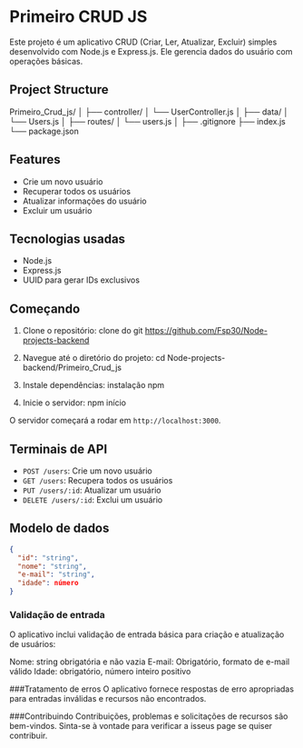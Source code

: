 # Primeiro CRUD JS

Este projeto é um aplicativo CRUD (Criar, Ler, Atualizar, Excluir) simples desenvolvido com Node.js e Express.js. Ele gerencia dados do usuário com operações básicas.

## Project Structure
Primeiro_Crud_js/
│
├── controller/
│   └── UserController.js
│
├── data/
│   └── Users.js
│
├── routes/
│   └── users.js
│
├── .gitignore
├── index.js
└── package.json


## Features

- Crie um novo usuário
- Recuperar todos os usuários
- Atualizar informações do usuário
- Excluir um usuário

## Tecnologias usadas

- Node.js
- Express.js
- UUID para gerar IDs exclusivos

## Começando

1. Clone o repositório:
clone do git https://github.com/Fsp30/Node-projects-backend

2. Navegue até o diretório do projeto:
cd Node-projects-backend/Primeiro_Crud_js

3. Instale dependências:
instalação npm


4. Inicie o servidor:
npm início


O servidor começará a rodar em `http://localhost:3000`.

## Terminais de API

- `POST /users`: Crie um novo usuário
- `GET /users`: Recupera todos os usuários
- `PUT /users/:id`: Atualizar um usuário
- `DELETE /users/:id`: Exclui um usuário

## Modelo de dados


```json
{
  "id": "string",
  "nome": "string",
  "e-mail": "string",
  "idade": número
}

```

### Validação de entrada
O aplicativo inclui validação de entrada básica para criação e atualização de usuários:

Nome: string obrigatória e não vazia
E-mail: Obrigatório, formato de e-mail válido
Idade: obrigatório, número inteiro positivo


###Tratamento de erros
O aplicativo fornece respostas de erro apropriadas para entradas inválidas e recursos não encontrados.

###Contribuindo
Contribuições, problemas e solicitações de recursos são bem-vindos. Sinta-se à vontade para verificar a isseus page se quiser contribuir.
